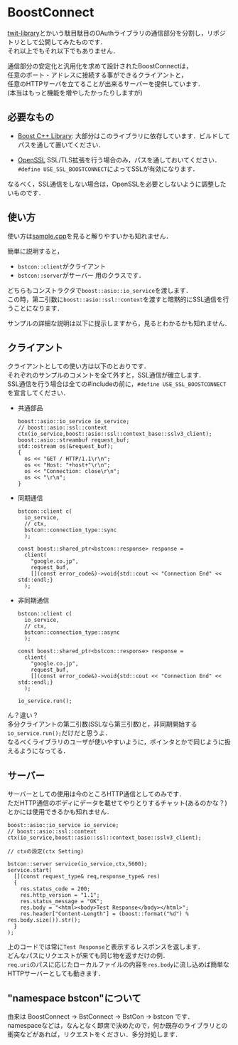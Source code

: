 ﻿BoostConnect
============
[twit-library](https://github.com/godai0519/twit-library)とかいう駄目駄目のOAuthライブラリの通信部分を分割し，リポジトリとして公開してみたものです．  
それ以上でもそれ以下でもありません．

通信部分の安定化と汎用化を求めて設計されたBoostConnectは，  
任意のポート・アドレスに接続する事ができるクライアントと，  
任意のHTTPサーバを立てることが出来るサーバーを提供しています．  
(本当はもっと機能を増やしたかったりしますが)

必要なもの
----------
+   [Boost C++ Library](http://www.boost.org/):
      大部分はこのライブラリに依存しています．ビルドしてパスを通して置いてください．
      
+   [OpenSSL](http://www.openssl.org/)
      SSL/TLS拡張を行う場合のみ，パスを通しておいてください．  
      `#define USE_SSL_BOOSTCONNECT`によってSSLが有効になります．

なるべく，SSL通信をしない場合は，OpenSSLを必要としないように調整したいものです．

使い方
-------
使い方は[sample.cpp](https://github.com/godai0519/BoostConnect/blob/master/sample/sample.cpp)を見ると解りやすいかも知れません．

簡単に説明すると，
+   `bstcon::client`がクライアント
+   `bstcon::server`がサーバー
用のクラスです．

どちらもコンストラクタで`boost::asio::io_service`を渡します．  
この時，第二引数に`boost::asio::ssl::context`を渡すと暗黙的にSSL通信を行うことになります．

サンプルの詳細な説明は以下に提示しますから，見るとわかるかも知れません．

クライアント
-----------
クライアントとしての使い方は以下のとおりです．  
それぞれのサンプルのコメントを全て外すと，SSL通信が確立します．  
SSL通信を行う場合は全ての#includeの前に，`#define USE_SSL_BOOSTCONNECT`を宣言してください．

+   共通部品

        boost::asio::io_service io_service;
        // boost::asio::ssl::context ctx(io_service,boost::asio::ssl::context_base::sslv3_client);
        boost::asio::streambuf request_buf;
        std::ostream os(&request_buf);
        {
          os << "GET / HTTP/1.1\r\n";
          os << "Host: "+host+"\r\n";
          os << "Connection: close\r\n";
          os << "\r\n";
        }

+   同期通信

        bstcon::client c(
          io_service,
          // ctx,
          bstcon::connection_type::sync
          );
        
        const boost::shared_ptr<bstcon::response> response = 
          client(
            "google.co.jp",
            request_buf,
            [](const error_code&)->void{std::cout << "Connection End" << std::endl;}
          );
    
+   非同期通信

        bstcon::client c(
          io_service,
          // ctx,
          bstcon::connection_type::async
          );
        
        const boost::shared_ptr<bstcon::response> response = 
          client(
            "google.co.jp",
            request_buf,
            [](const error_code&)->void{std::cout << "Connection End" << std::endl;}
          );
          
        io_service.run();
    
ん？違い？  
多分クライアントの第二引数(SSLなら第三引数)と，非同期開始する`io_service.run();`だけだと思うよ．  
なるべくライブラリのユーザが使いやすいように，ポインタとかで同じように扱えるようになってる．

サーバー
---------
サーバーとしての使用は今のところHTTP通信としてのみです．  
ただHTTP通信のボディにデータを載せてやりとりするチャット(あるのかな？)とかには使用できるかも知れません．

    boost::asio::io_service io_service;
    // boost::asio::ssl::context ctx(io_service,boost::asio::ssl::context_base::sslv3_client);
    
    // ctxの設定(ctx Setting)
    
    bstcon::server service(io_service,ctx,5600);
    service.start(
      [](const request_type& req,response_type& res)
      {
        res.status_code = 200;
        res.http_version = "1.1";
        res.status_message = "OK";
        res.body = "<html><body>Test Response</body></html>";
        res.header["Content-Length"] = (boost::format("%d") % res.body.size()).str();
      }
    );

上のコードでは常に`Test Response`と表示するレスポンスを返します．  
どんなパスにリクエストが来ても同じ物を返すだけの例．  
`req.uri`のパスに応じたローカルファイルの内容を`res.body`に流し込めば簡単なHTTPサーバーとしても動きます．

"namespace bstcon"について
--------------------------
由来は BoostConnect -> BstConnect -> BstCon -> bstcon です．  
namespaceなどは，なんとなく即席で決めたので，何か既存のライブラリとの衝突などがあれば，リクエストをください．多分対処します．  
